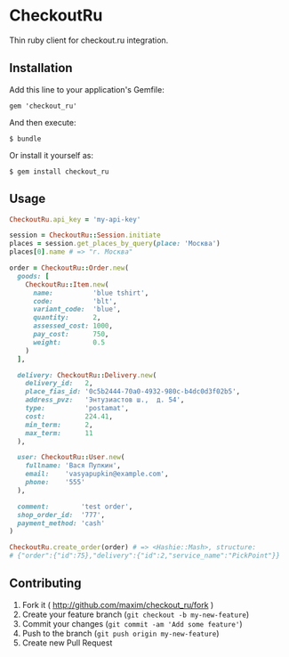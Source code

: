 # CheckoutRu

Thin ruby client for checkout.ru integration.

## Installation

Add this line to your application's Gemfile:

    gem 'checkout_ru'

And then execute:

    $ bundle

Or install it yourself as:

    $ gem install checkout_ru

## Usage

```ruby
CheckoutRu.api_key = 'my-api-key'

session = CheckoutRu::Session.initiate
places = session.get_places_by_query(place: 'Москва')
places[0].name # => "г. Москва"

order = CheckoutRu::Order.new(
  goods: [
    CheckoutRu::Item.new(
      name:          'blue tshirt',
      code:          'blt',
      variant_code:  'blue',
      quantity:      2,
      assessed_cost: 1000,
      pay_cost:      750,
      weight:        0.5
    )
  ],

  delivery: CheckoutRu::Delivery.new(
    delivery_id:   2,
    place_fias_id: '0c5b2444-70a0-4932-980c-b4dc0d3f02b5',
    address_pvz:   'Энтузиастов ш.,  д. 54',
    type:          'postamat',
    cost:          224.41,
    min_term:      2,
    max_term:      11
  ),

  user: CheckoutRu::User.new(
    fullname: 'Вася Пупкин',
    email:    'vasyapupkin@example.com',
    phone:    '555'
  ),

  comment:        'test order',
  shop_order_id:  '777',
  payment_method: 'cash'
)

CheckoutRu.create_order(order) # => <Hashie::Mash>, structure:
# {"order":{"id":75},"delivery":{"id":2,"service_name":"PickPoint"}}
```

## Contributing

1. Fork it ( http://github.com/maxim/checkout_ru/fork )
2. Create your feature branch (`git checkout -b my-new-feature`)
3. Commit your changes (`git commit -am 'Add some feature'`)
4. Push to the branch (`git push origin my-new-feature`)
5. Create new Pull Request
